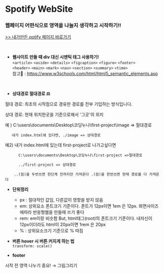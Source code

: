 # Spotify WebSite
### 웹페이지 어떤식으로 영역을 나눌지 생각하고 시작하기!!
[>> 내가만든 potify 페이지 바로가기 ](https://spotify-website.hyodii.repl.co/)

<br>

- <b>웹사이트 만들 때 div 대신 시멘틱 태그 사용하기!</b> <br>
`<article>` `<aside>` `<details>` `<figcaption>` `<figure>` `<footer>` <br> `<header>` `<main>` `<mark>` `<nav>` `<section>` `<summary>` `<time>` <br>
참고👀 : https://www.w3schools.com/html/html5_semantic_elements.asp 
<br>

 - <b>상대경로 절대경로 ⚖</b>

절대 경로:  최초의 시작점으로 경유한 경로를 전부 기입하는 방식입니다.

상대 경로:  현재 위치한곳을 기준으로해서 '그곳'의 위치



예 ) C:\users\documents\Desktop\코딩누나\first-project\image => 절대경로

       내가 index.html에 있다면, ./image => 상대경로 

예2) 내가 index.html에 있는데 first-project로 나가고싶다면 

          C:\users\documents\Desktop\코딩누나\first-project =>절대경로

          ../first-project => 상대경로 

        ..(점)을 두번쓰면 한단계 전까지만 가져온다 .(점)을 한번쓰면 현재 경로를 다 가져온다 
        
- <b>단위정리</b>

  - px : 절대적인 값임, 다른값이 영항을 받지 않음
  - em: 상위요소 폰트크기 기준이다. 폰트가 12px이면 1em 은 12px. 화면사이즈에따라 반응형웹을 만들때 쓰기 좋다 
  - rem: em이랑 비슷함 But, html태그(root)의 폰트크기 기준이다. 내자신이 12px이더라도 html이 20px이면 1rem 은 20px 
  - % : 상위요소크기 기준으로 % 따짐

- <b>버튼 hover 시 버튼 커지게 하는 법</b> <br>
  `transform: scale()`
  
- <b>footer</b> <br>

시작 전 영역 나누기 중요! → 그림그리기
  
  
  
